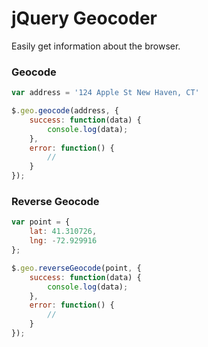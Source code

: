 # jQuery Geocoder

Easily get information about the browser.

### Geocode

```js
var address = '124 Apple St New Haven, CT'

$.geo.geocode(address, {
    success: function(data) {
        console.log(data);
    },
    error: function() {
        //
    }
});
```

### Reverse Geocode
```js
var point = {
    lat: 41.310726,
    lng: -72.929916
};

$.geo.reverseGeocode(point, {
    success: function(data) {
        console.log(data);
    },
    error: function() {
        //
    }
});
```